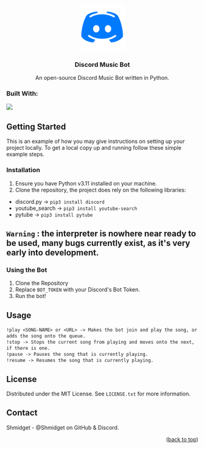 <a name="readme-top"></a>

<!-- PROJECT LOGO -->
<br />
<div align="center">
  <img src="images/logo.PNG" alt="Logo" width="120" height="120">
</a>

<h3 align="center">Discord Music Bot</h3>

  <p align="center">An open-source Discord Music Bot written in Python.
    <br />
  </p>
</div>


### Built With:
 <img src="https://skillicons.dev/icons?i=py&perline=14" />




<!-- GETTING STARTED -->
## Getting Started

This is an example of how you may give instructions on setting up your project locally.
To get a local copy up and running follow these simple example steps.

### Installation

1. Ensure you have Python v3.11 installed on your machine.
2. Clone the repository, the project does rely on the following libraries:
- discord.py -> ```pip3 install discord```
- youtube_search -> ```pip3 install youtube-search```
- pytube -> ```pip3 install pytube```

##  ```Warning``` : the interpreter is nowhere near ready to be used, many bugs currently exist, as it's very early into development.


### Using the Bot
1. Clone the Repository
2. Replace ```BOT_TOKEN``` with your Discord's Bot Token.
3. Run the bot!



<!-- USAGE EXAMPLES -->
## Usage
   ```
  !play <SONG-NAME> or <URL> -> Makes the bot join and play the song, or adds the song onto the queue.
  !stop -> Stops the current song from playing and moves onto the next, if there is one.
  !pause -> Pauses the song that is currently playing.
  !resume -> Resumes the song that is currently playing.

   ```

<!-- LICENSE -->
## License

Distributed under the MIT License. See `LICENSE.txt` for more information.



<!-- CONTACT -->
## Contact

Shmidget - @Shmidget on GitHub & Discord.


<p align="right">(<a href="#readme-top">back to top</a>)</p>
   
